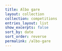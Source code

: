 ```yaml
---
title: Albo gare
layout: collection
collection: competitions
entries_layout: list
show_excerpts: false
sort_by: date
sort_order: reverse
permalink: /albo-gare
---
```

